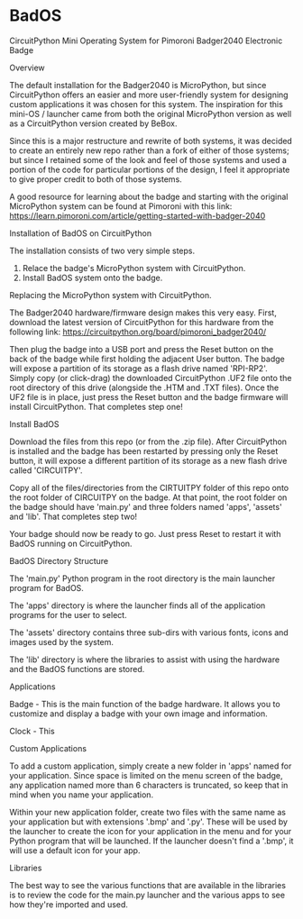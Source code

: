 # BadOS
CircuitPython Mini Operating System for Pimoroni Badger2040 Electronic Badge

Overview

The default installation for the Badger2040 is MicroPython, but since CircuitPython offers an easier and more user-friendly system for designing custom applications it was chosen for this system. The inspiration for this mini-OS / launcher came from both the original MicroPython version as well as a CircuitPython version created by BeBox. 

Since this is a major restructure and rewrite of both systems, it was decided to create an entirely new repo rather than a fork of either of those systems; but since I retained some of the look and feel of those systems and used a portion of the code for particular portions of the design, I feel it appropriate to give proper credit to both of those systems.

A good resource for learning about the badge and starting with the original MicroPython system can be found at Pimoroni with this link:
https://learn.pimoroni.com/article/getting-started-with-badger-2040


Installation of BadOS on CircuitPython

The installation consists of two very simple steps.
  1. Relace the badge's MicroPython system with CircuitPython.
  2. Install BadOS system onto the badge.

Replacing the MicroPython system with CircuitPython.

The Badger2040 hardware/firmware design makes this very easy. First, download the latest version of CircuitPython for this hardware from the following link:
https://circuitpython.org/board/pimoroni_badger2040/

Then plug the badge into a USB port and press the Reset button on the back of the badge while first holding the adjacent User button. The badge will expose a partition of its storage as a flash drive named 'RPI-RP2'. Simply copy (or click-drag) the downloaded CircuitPython .UF2 file onto the root directory of this drive (alongside the .HTM and .TXT files). Once the UF2 file is in place, just press the Reset button and the badge firmware will install CircuitPython. That completes step one!

Install BadOS

Download the files from this repo (or from the .zip file).
After CircuitPython is installed and the badge has been restarted by pressing only the Reset button, it will expose a different partition of its storage as a new flash drive called 'CIRCUITPY'.

Copy all of the files/directories from the CIRTUITPY folder of this repo onto the root folder of CIRCUITPY on the badge. At that point, the root folder on the badge should have 'main.py' and three folders named 'apps', 'assets' and 'lib'.  That completes step two! 

Your badge should now be ready to go. Just press Reset to restart it with BadOS running on CircuitPython.



BadOS Directory Structure

The 'main.py' Python program in the root directory is the main launcher program for BadOS. 

The 'apps' directory is where the launcher finds all of the application programs for the user to select. 

The 'assets' directory contains three sub-dirs with various fonts, icons and images used by the system.

The 'lib' directory is where the libraries to assist with using the hardware and the BadOS functions are stored.



Applications

Badge - This is the main function of the badge hardware. It allows you to customize and display a badge with your own image and information.

Clock - This 



Custom Applications

To add a custom application, simply create a new folder in 'apps' named for your application. Since space is limited on the menu screen of the badge, any application named more than 6 characters is truncated, so keep that in mind when you name your application. 

Within your new application folder, create two files with the same name as your application but with extensions '.bmp' and '.py'. These will be used by the launcher to create the icon for your application in the menu and for your Python program that will be launched. If the launcher doesn't find a '.bmp', it will use a default icon for your app.


Libraries

The best way to see the various functions that are available in the libraries is to review the code for the main.py launcher and the various apps to see how they're imported and used. 



